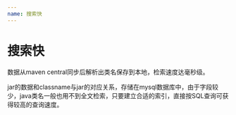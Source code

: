```yaml
---
name: 搜索快
---
```


# 搜索快

数据从maven central同步后解析出类名保存到本地，检索速度达毫秒级。

jar的数据和classname与jar的对应关系，存储在mysql数据库中，由于字段较少，java类名一般也用不到全文检索，只要建立合适的索引，直接按SQL查询可获得较高的查询速度。